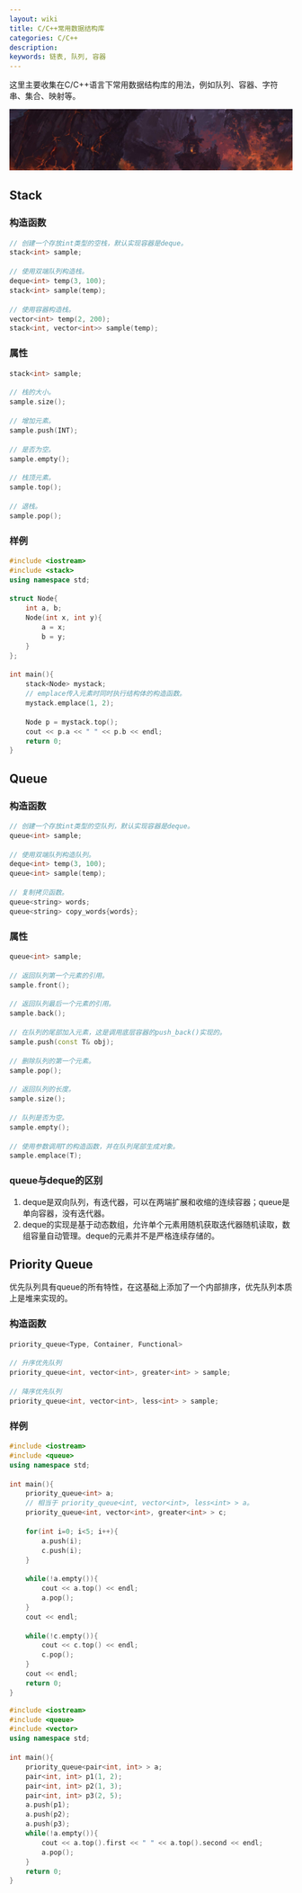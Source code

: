 ```yaml
---
layout: wiki
title: C/C++常用数据结构库
categories: C/C++
description: 
keywords: 链表, 队列, 容器
---
```


这里主要收集在C/C++语言下常用数据结构库的用法，例如队列、容器、字符串、集合、映射等。

![](/images/ALGO/M5.png)

## Stack

### 构造函数

```c++
// 创建一个存放int类型的空栈，默认实现容器是deque。
stack<int> sample;

// 使用双端队列构造栈。
deque<int> temp(3, 100);
stack<int> sample(temp);

// 使用容器构造栈。
vector<int> temp(2, 200);
stack<int, vector<int>> sample(temp);
```

### 属性

```c++
stack<int> sample;

// 栈的大小。
sample.size();

// 增加元素。
sample.push(INT);

// 是否为空。
sample.empty();

// 栈顶元素。
sample.top();

// 退栈。
sample.pop();
```

### 样例

```c++
#include <iostream>
#include <stack>
using namespace std;

struct Node{
    int a, b;
    Node(int x, int y){
        a = x;
        b = y;
    }
};

int main(){
    stack<Node> mystack;
    // emplace传入元素时同时执行结构体的构造函数。
    mystack.emplace(1, 2);

    Node p = mystack.top();
    cout << p.a << " " << p.b << endl;
    return 0;
}
```

## Queue

### 构造函数

```c++
// 创建一个存放int类型的空队列，默认实现容器是deque。
queue<int> sample;

// 使用双端队列构造队列。
deque<int> temp(3, 100);
queue<int> sample(temp);

// 复制拷贝函数。
queue<string> words;
queue<string> copy_words{words};
```

### 属性

```c++
queue<int> sample;

// 返回队列第一个元素的引用。
sample.front();

// 返回队列最后一个元素的引用。
sample.back();

// 在队列的尾部加入元素，这是调用底层容器的push_back()实现的。
sample.push(const T& obj);

// 删除队列的第一个元素。
sample.pop();

// 返回队列的长度。
sample.size();

// 队列是否为空。
sample.empty();

// 使用参数调用T的构造函数，并在队列尾部生成对象。
sample.emplace(T);
```

### queue与deque的区别

1. deque是双向队列，有迭代器，可以在两端扩展和收缩的连续容器；queue是单向容器，没有迭代器。
2. deque的实现是基于动态数组，允许单个元素用随机获取迭代器随机读取，数组容量自动管理。deque的元素并不是严格连续存储的。

## Priority Queue

优先队列具有queue的所有特性，在这基础上添加了一个内部排序，优先队列本质上是堆来实现的。

### 构造函数

```c++
priority_queue<Type, Container, Functional>

// 升序优先队列
priority_queue<int, vector<int>, greater<int> > sample;

// 降序优先队列
priority_queue<int, vector<int>, less<int> > sample;

```

### 样例

```c++
#include <iostream>
#include <queue>
using namespace std;

int main(){
    priority_queue<int> a;
    // 相当于 priority_queue<int, vector<int>, less<int> > a。
    priority_queue<int, vector<int>, greater<int> > c;
    
    for(int i=0; i<5; i++){
        a.push(i);
        c.push(i);
    }

    while(!a.empty()){
        cout << a.top() << endl;
        a.pop();
    }
    cout << endl;

    while(!c.empty()){
        cout << c.top() << endl;
        c.pop();
    }
    cout << endl;
    return 0;
}
```

```c++
#include <iostream>
#include <queue>
#include <vector>
using namespace std;

int main(){
    priority_queue<pair<int, int> > a;
    pair<int, int> p1(1, 2);
    pair<int, int> p2(1, 3);
    pair<int, int> p3(2, 5);
    a.push(p1);
    a.push(p2);
    a.push(p3);
    while(!a.empty()){
        cout << a.top().first << " " << a.top().second << endl;
        a.pop();
    }
    return 0;
}
```